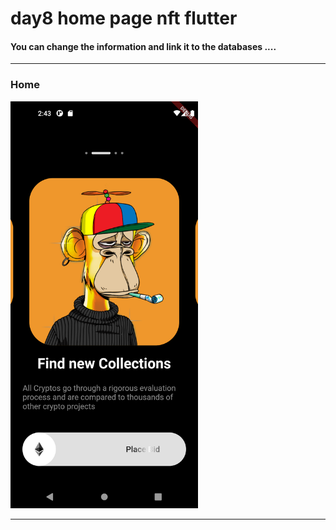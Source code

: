 <h1> day8 home page nft flutter</h1>  

<h4> You can change the information and link it to the databases ....</h4>

<hr>
<h3>Home</h3> 
<img src="https://github.com/abenkoula71/day8-home-page-nft/blob/main/Screenshot_1680187414.png" width="300" /> 
<hr>
